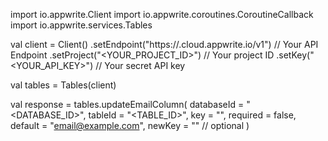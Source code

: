 import io.appwrite.Client
import io.appwrite.coroutines.CoroutineCallback
import io.appwrite.services.Tables

val client = Client()
    .setEndpoint("https://<REGION>.cloud.appwrite.io/v1") // Your API Endpoint
    .setProject("<YOUR_PROJECT_ID>") // Your project ID
    .setKey("<YOUR_API_KEY>") // Your secret API key

val tables = Tables(client)

val response = tables.updateEmailColumn(
    databaseId = "<DATABASE_ID>",
    tableId = "<TABLE_ID>",
    key = "",
    required = false,
    default = "email@example.com",
    newKey = "" // optional
)
